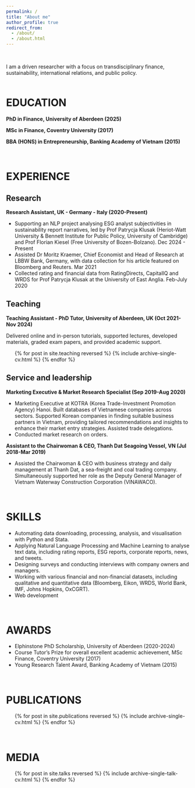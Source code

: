 ```yaml
---
permalink: /
title: "About me"
author_profile: true
redirect_from: 
  - /about/
  - /about.html
---
```

<br>

I am a driven researcher with a focus on transdisciplinary finance, sustainability, international relations, and public policy.<br><br>

   
EDUCATION
======

**PhD in Finance, University of Aberdeen (2025)**

**MSc in Finance, Coventry University (2017)**

**BBA (HONS) in Entrepreneurship, Banking Academy of Vietnam (2015)**

<br> 

EXPERIENCE
======

Research
-------

**Research Assistant, UK - Germany - Italy	(2020-Present)**
* Supporting an NLP project analysing ESG analyst subjectivities in sustainability report narratives, led by Prof Patrycja Klusak (Heriot-Watt University & Bennett Institute for Public Policy, University of Cambridge) and Prof Florian Kiesel (Free University of Bozen-Bolzano).	Dec 2024 - Present
* Assisted Dr Moritz Kraemer, Chief Economist and Head of Research at LBBW Bank, Germany, with data collection for his article featured on Bloomberg and Reuters.	Mar 2021
* Collected rating and financial data from RatingDirects, CapitalIQ and WRDS for Prof Patrycja Klusak at the University of East Anglia.	 Feb-July 2020

Teaching
------

**Teaching Assistant - PhD Tutor, University of Aberdeen, UK	(Oct 2021-Nov 2024)**

Delivered online and in-person tutorials, supported lectures, developed materials, graded exam papers, and provided academic support.

  <ul>{% for post in site.teaching reversed %}
    {% include archive-single-cv.html %}
  {% endfor %}</ul>

Service and leadership
------
**Marketing Executive & Market Research Specialist (Sep 2019-Aug 2020)**
* Marketing Executive at KOTRA (Korea Trade-Investment Promotion Agency) Hanoi. Built databases of Vietnamese companies across sectors. Supported Korean companies in finding suitable business partners in Vietnam, providing tailored recommendations and insights to enhance their market entry strategies. Assisted trade delegations.
* Conducted market research on orders.

**Assistant to the Chairwoman & CEO, Thanh Dat Seagoing Vessel, VN (Jul 2018-Mar 2019)**
* Assisted the Chairwoman & CEO with business strategy and daily management at Thanh Dat, a sea-freight and coal trading company. Simultaneously supported her role as the Deputy General Manager of Vietnam Waterway Construction Corporation (VINAWACO).
  
<br> 

SKILLS
======
* Automating data downloading, processing, analysis, and visualisation with Python and Stata.
* Applying Natural Language Processing and Machine Learning to analyse text data, including rating reports, ESG reports, corporate reports, news, and tweets.
* Designing surveys and conducting interviews with company owners and managers.
* Working with various financial and non-financial datasets, including qualitative and quantitative data (Bloomberg, Eikon, WRDS, World Bank, IMF, Johns Hopkins, OxCGRT).
* Web development

<br> 

AWARDS
======
* Elphinstone PhD Scholarship, University of Aberdeen (2020-2024)
* Course Tutor’s Prize for overall excellent academic achievement, MSc Finance, Coventry University (2017)
* Young Research Talent Award, Banking Academy of Vietnam (2015)

<br> 

PUBLICATIONS
======
  <ul>{% for post in site.publications reversed %}
    {% include archive-single-cv.html %}
  {% endfor %}</ul>
<br> 
  
MEDIA
======
  <ul>{% for post in site.talks reversed %}
    {% include archive-single-talk-cv.html  %}
  {% endfor %}</ul>
